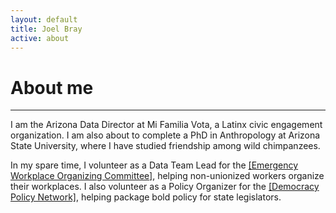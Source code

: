 ```yaml
---
layout: default
title: Joel Bray
active: about
---
```


<p><h1>About me</h1></p>

___

I am the Arizona Data Director at Mi Familia Vota, a Latinx civic engagement organization. 
I am also about to complete a PhD in Anthropology at Arizona State University, where I have 
studied friendship among wild chimpanzees.

In my spare time, I volunteer as a Data Team Lead for the [[Emergency Workplace Organizing Committee]](https://workerorganizing.org/), helping
non-unionized workers organize their workplaces. I also volunteer as a Policy Organizer for the [[Democracy Policy Network]](https://democracypolicy.network/), 
helping package bold policy for state legislators.